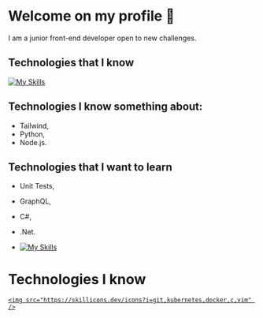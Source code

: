 # Welcome on my profile 👋

I am a junior front-end developer open to new challenges.

## Technologies that I know

[![My Skills](https://skillicons.dev/icons?i=html,css,wasm)](https://skillicons.dev)

## Technologies I know something about:

- Tailwind,
- Python,
- Node.js.

## Technologies that I want to learn

- Unit Tests,
- GraphQL,
- C#,
- .Net.

- [![My Skills](https://skillicons.dev/icons?i=js,html,css,wasm)](https://skillicons.dev)

<p align="center">
  <h1>Technologies I know</h1>
  <a href="https://skillicons.dev">
    
    <img src="https://skillicons.dev/icons?i=git,kubernetes,docker,c,vim" />
  </a>
</p>
